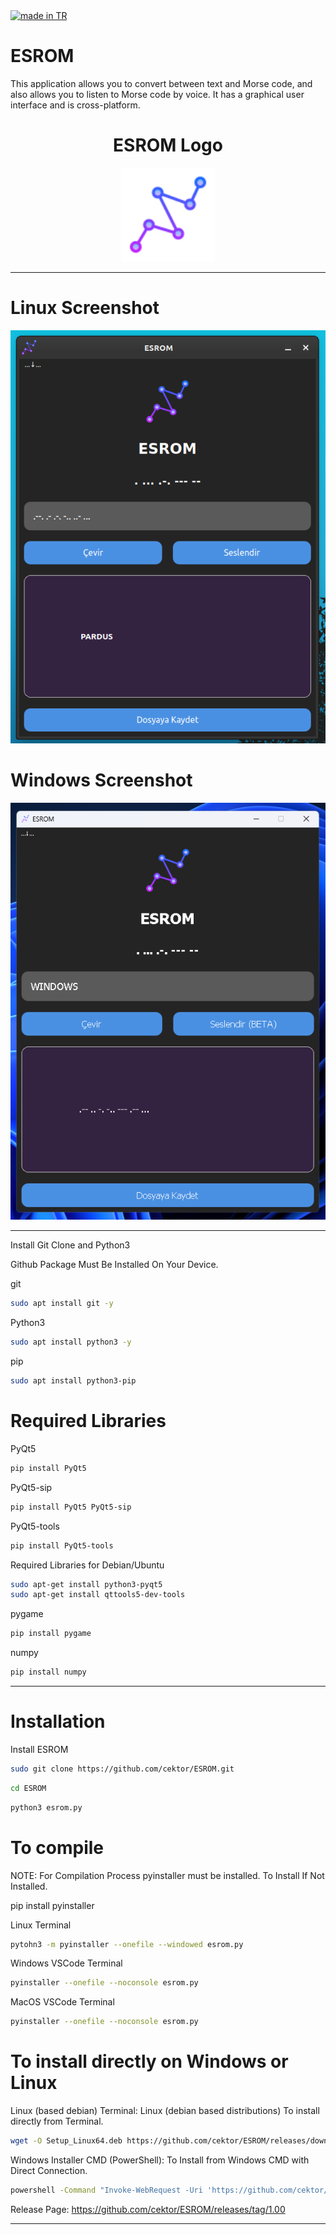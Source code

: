 <a href="https://github.com/pedromxavier/flag-badges">
    <img src="https://raw.githubusercontent.com/pedromxavier/flag-badges/main/badges/TR.svg" alt="made in TR">
</a>

# ESROM
This application allows you to convert between text and Morse code, and also allows you to listen to Morse code by voice. It has a graphical user interface and is cross-platform.

<h1 align="center">ESROM Logo</h1>

<p align="center">
  <img src="esromlo.png" alt="ESROM Logo" width="150" height="150">
</p>


----------------------

# Linux Screenshot
![Linux(pardus)](screenshot/esrom_linux.png)  

# Windows Screenshot
![Windows(11)](screenshot/esrom_windows.png) 

--------------------
Install Git Clone and Python3

Github Package Must Be Installed On Your Device.

git
```bash
sudo apt install git -y
```

Python3
```bash
sudo apt install python3 -y 

```

pip
```bash
sudo apt install python3-pip

```

# Required Libraries

PyQt5
```bash
pip install PyQt5
```
PyQt5-sip
```bash
pip install PyQt5 PyQt5-sip
```

PyQt5-tools
```bash
pip install PyQt5-tools
```

Required Libraries for Debian/Ubuntu
```bash
sudo apt-get install python3-pyqt5
sudo apt-get install qttools5-dev-tools
```
pygame
```bash
pip install pygame
```

numpy
```bash
pip install numpy

```

----------------------------------


# Installation
Install ESROM

```bash
sudo git clone https://github.com/cektor/ESROM.git
```
```bash
cd ESROM
```

```bash
python3 esrom.py

```

# To compile

NOTE: For Compilation Process pyinstaller must be installed. To Install If Not Installed.

pip install pyinstaller 

Linux Terminal 
```bash
pytohn3 -m pyinstaller --onefile --windowed esrom.py
```

Windows VSCode Terminal 
```bash
pyinstaller --onefile --noconsole esrom.py
```

MacOS VSCode Terminal 
```bash
pyinstaller --onefile --noconsole esrom.py
```

# To install directly on Windows or Linux





Linux (based debian) Terminal: Linux (debian based distributions) To install directly from Terminal.
```bash
wget -O Setup_Linux64.deb https://github.com/cektor/ESROM/releases/download/1.00/Setup_Linux64.deb && sudo apt install ./Setup_Linux64.deb && sudo apt-get install -f -y
```

Windows Installer CMD (PowerShell): To Install from Windows CMD with Direct Connection.
```bash
powershell -Command "Invoke-WebRequest -Uri 'https://github.com/cektor/ESROM/releases/download/1.00/Setup_Win64.exe' -OutFile 'Setup_Win64.exe'" && start /wait Setup_Win64.exe
```

Release Page: https://github.com/cektor/ESROM/releases/tag/1.00

----------------------------------

